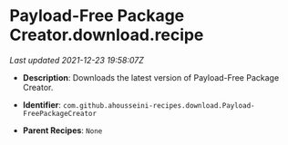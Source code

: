 # Payload-Free Package Creator.download.recipe

_Last updated 2021-12-23 19:58:07Z_

- **Description**: Downloads the latest version of Payload-Free Package Creator.

- **Identifier**: `com.github.ahousseini-recipes.download.Payload-FreePackageCreator`

- **Parent Recipes**: `None`